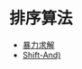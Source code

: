 # 排序算法

* [暴力求解](https://github.com/vjudge/algorithm-cook/tree/main/ST字符串匹配/暴力求解/README.md)
* [Shift-And)](https://github.com/vjudge/algorithm-cook/tree/main/ST字符串匹配/Shift-And/README.md)
